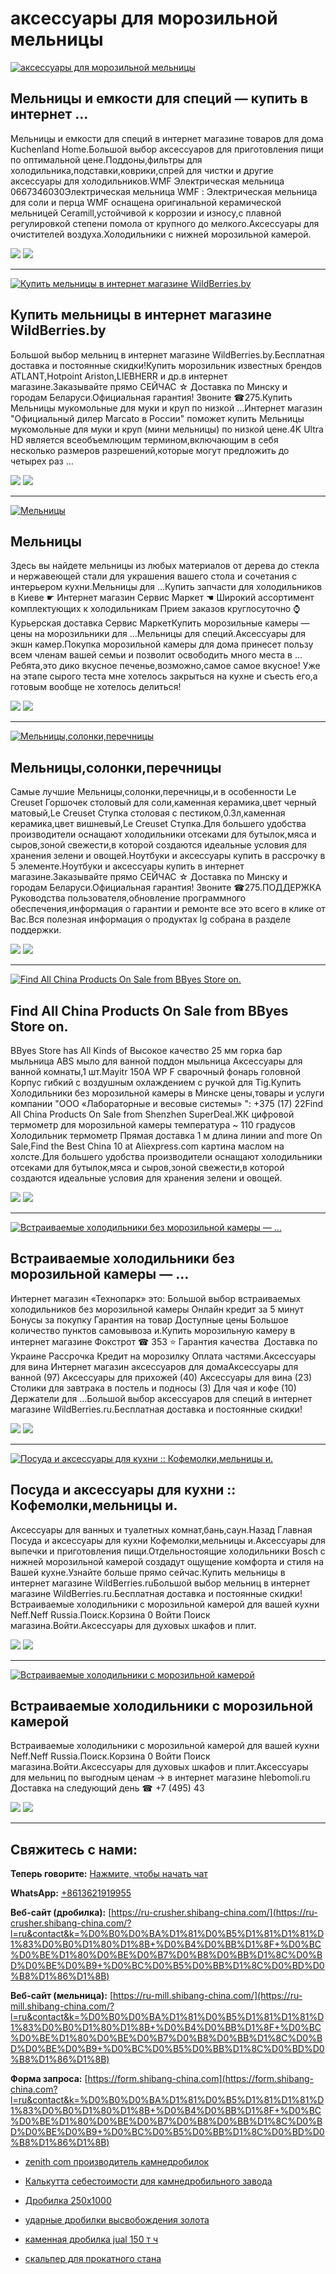 # аксессуары для морозильной мельницы

<a href="https://swt.shibang-china.com/?l=ru&img&k=%D0%B0%D0%BA%D1%81%D0%B5%D1%81%D1%81%D1%83%D0%B0%D1%80%D1%8B+%D0%B4%D0%BB%D1%8F+%D0%BC%D0%BE%D1%80%D0%BE%D0%B7%D0%B8%D0%BB%D1%8C%D0%BD%D0%BE%D0%B9+%D0%BC%D0%B5%D0%BB%D1%8C%D0%BD%D0%B8%D1%86%D1%8B" target="_blank">![аксессуары для морозильной мельницы](http://static.shibang-china.com/all-800x300/519.jpg)</a>

## Мельницы и емкости для специй — купить в интернет …
Мельницы и емкости для специй в интернет магазине товаров для дома Kuchenland Home.Большой выбор аксессуаров для приготовления пищи по оптимальной цене.Поддоны,фильтры для холодильника,подставки,коврики,спрей для чистки и другие аксессуары для холодильников.WMF Электрическая мельница 0667346030Электрическая мельница WMF : Электрическая мельница для соли и перца WMF оснащена оригинальной керамической мельницей Ceramill,устойчивой к коррозии и износу,с плавной регулировкой степени помола от крупного до мелкого.Аксессуары для очистителей воздуха.Холодильники с нижней морозильной камерой.


<a href="https://whatsapp.shibangsoft.com/WhatsApp.php" target="_blank" title="WhatsApp">![](http://static.shibang-china.com/icon/whatsapp.png)</a> <a href="https://swt.shibang-china.com/?l=ru&icon&k=%D0%B0%D0%BA%D1%81%D0%B5%D1%81%D1%81%D1%83%D0%B0%D1%80%D1%8B+%D0%B4%D0%BB%D1%8F+%D0%BC%D0%BE%D1%80%D0%BE%D0%B7%D0%B8%D0%BB%D1%8C%D0%BD%D0%BE%D0%B9+%D0%BC%D0%B5%D0%BB%D1%8C%D0%BD%D0%B8%D1%86%D1%8B" target="_blank">![](http://static.shibang-china.com/icon/chat-ru.png)</a>

---

<a href="https://swt.shibang-china.com/?l=ru&img&k=%D0%B0%D0%BA%D1%81%D0%B5%D1%81%D1%81%D1%83%D0%B0%D1%80%D1%8B+%D0%B4%D0%BB%D1%8F+%D0%BC%D0%BE%D1%80%D0%BE%D0%B7%D0%B8%D0%BB%D1%8C%D0%BD%D0%BE%D0%B9+%D0%BC%D0%B5%D0%BB%D1%8C%D0%BD%D0%B8%D1%86%D1%8B" target="_blank">![Купить мельницы в интернет магазине WildBerries.by](http://static.shibang-china.com/all-800x300/1310.jpg)</a>

## Купить мельницы в интернет магазине WildBerries.by
Большой выбор мельниц в интернет магазине WildBerries.by.Бесплатная доставка и постоянные скидки!Купить морозильник известных брендов ATLANT,Hotpoint Ariston,LIEBHERR и др.в интернет магазине.Заказывайте прямо СЕЙЧАС ☆ Доставка по Минску и городам Беларуси.Официальная гарантия! Звоните ☎275.Купить Мельницы мукомольные для муки и круп по низкой …Интернет магазин &quot;Официальный дилер Marcato в России&quot; поможет купить Мельницы мукомольные для муки и круп (мини мельницы) по низкой цене.4K Ultra HD является всеобъемлющим термином,включающим в себя несколько размеров разрешений,которые могут предложить до четырех раз …


<a href="https://whatsapp.shibangsoft.com/WhatsApp.php" target="_blank" title="WhatsApp">![](http://static.shibang-china.com/icon/whatsapp.png)</a> <a href="https://swt.shibang-china.com/?l=ru&icon&k=%D0%B0%D0%BA%D1%81%D0%B5%D1%81%D1%81%D1%83%D0%B0%D1%80%D1%8B+%D0%B4%D0%BB%D1%8F+%D0%BC%D0%BE%D1%80%D0%BE%D0%B7%D0%B8%D0%BB%D1%8C%D0%BD%D0%BE%D0%B9+%D0%BC%D0%B5%D0%BB%D1%8C%D0%BD%D0%B8%D1%86%D1%8B" target="_blank">![](http://static.shibang-china.com/icon/chat-ru.png)</a>

---

<a href="https://swt.shibang-china.com/?l=ru&img&k=%D0%B0%D0%BA%D1%81%D0%B5%D1%81%D1%81%D1%83%D0%B0%D1%80%D1%8B+%D0%B4%D0%BB%D1%8F+%D0%BC%D0%BE%D1%80%D0%BE%D0%B7%D0%B8%D0%BB%D1%8C%D0%BD%D0%BE%D0%B9+%D0%BC%D0%B5%D0%BB%D1%8C%D0%BD%D0%B8%D1%86%D1%8B" target="_blank">![Мельницы](http://static.shibang-china.com/all-800x300/1252.jpg)</a>

## Мельницы
Здесь вы найдете мельницы из любых материалов от дерева до стекла и нержавеющей стали для украшения вашего стола и сочетания с интерьером кухни.Мельницы для …Купить запчасти для холодильников в Киеве ☛ Интернет магазин Сервис Маркет ☚ Широкий ассортимент комплектующих к холодильникам Прием заказов круглосуточно ⌚ Курьерская доставка Сервис МаркетКупить морозильные камеры — цены на морозильники для …Мельницы для специй.Аксессуары для экшн камер.Покупка морозильной камеры для дома принесет пользу всем членам вашей семьи и позволит освободить много места в …Ребята,это дико вкусное печенье,возможно,самое самое вкусное! Уже на этапе сырого теста мне хотелось закрыться на кухне и съесть его,а готовым вообще не хотелось делиться!


<a href="https://whatsapp.shibangsoft.com/WhatsApp.php" target="_blank" title="WhatsApp">![](http://static.shibang-china.com/icon/whatsapp.png)</a> <a href="https://swt.shibang-china.com/?l=ru&icon&k=%D0%B0%D0%BA%D1%81%D0%B5%D1%81%D1%81%D1%83%D0%B0%D1%80%D1%8B+%D0%B4%D0%BB%D1%8F+%D0%BC%D0%BE%D1%80%D0%BE%D0%B7%D0%B8%D0%BB%D1%8C%D0%BD%D0%BE%D0%B9+%D0%BC%D0%B5%D0%BB%D1%8C%D0%BD%D0%B8%D1%86%D1%8B" target="_blank">![](http://static.shibang-china.com/icon/chat-ru.png)</a>

---

<a href="https://swt.shibang-china.com/?l=ru&img&k=%D0%B0%D0%BA%D1%81%D0%B5%D1%81%D1%81%D1%83%D0%B0%D1%80%D1%8B+%D0%B4%D0%BB%D1%8F+%D0%BC%D0%BE%D1%80%D0%BE%D0%B7%D0%B8%D0%BB%D1%8C%D0%BD%D0%BE%D0%B9+%D0%BC%D0%B5%D0%BB%D1%8C%D0%BD%D0%B8%D1%86%D1%8B" target="_blank">![Мельницы,солонки,перечницы](http://static.shibang-china.com/all-800x300/344.jpg)</a>

## Мельницы,солонки,перечницы
Самые лучшие Мельницы,солонки,перечницы,и в особенности Le Creuset Горшочек столовый для соли,каменная керамика,цвет черный матовый,Le Creuset Ступка столовая с пестиком,0.3л,каменная керамика,цвет вишневый,Le Creuset Ступка.Для большего удобства производители оснащают холодильники отсеками для бутылок,мяса и сыров,зоной свежести,в которой создаются идеальные условия для хранения зелени и овощей.Ноутбуки и аксессуары купить в рассрочку в 5 элементе.Ноутбуки и аксессуары купить в интернет магазине.Заказывайте прямо СЕЙЧАС ☆ Доставка по Минску и городам Беларуси.Официальная гарантия! Звоните ☎275.ПОДДЕРЖКА Руководства пользователя,обновление программного обеспечения,информация о гарантии и ремонте все это всего в клике от Вас.Вся полезная информация о продуктах lg собрана в разделе поддержки.


<a href="https://whatsapp.shibangsoft.com/WhatsApp.php" target="_blank" title="WhatsApp">![](http://static.shibang-china.com/icon/whatsapp.png)</a> <a href="https://swt.shibang-china.com/?l=ru&icon&k=%D0%B0%D0%BA%D1%81%D0%B5%D1%81%D1%81%D1%83%D0%B0%D1%80%D1%8B+%D0%B4%D0%BB%D1%8F+%D0%BC%D0%BE%D1%80%D0%BE%D0%B7%D0%B8%D0%BB%D1%8C%D0%BD%D0%BE%D0%B9+%D0%BC%D0%B5%D0%BB%D1%8C%D0%BD%D0%B8%D1%86%D1%8B" target="_blank">![](http://static.shibang-china.com/icon/chat-ru.png)</a>

---

<a href="https://swt.shibang-china.com/?l=ru&img&k=%D0%B0%D0%BA%D1%81%D0%B5%D1%81%D1%81%D1%83%D0%B0%D1%80%D1%8B+%D0%B4%D0%BB%D1%8F+%D0%BC%D0%BE%D1%80%D0%BE%D0%B7%D0%B8%D0%BB%D1%8C%D0%BD%D0%BE%D0%B9+%D0%BC%D0%B5%D0%BB%D1%8C%D0%BD%D0%B8%D1%86%D1%8B" target="_blank">![Find All China Products On Sale from BByes Store on.](http://static.shibang-china.com/all-800x300/458.jpg)</a>

## Find All China Products On Sale from BByes Store on.
BByes Store has All Kinds of Высокое качество 25 мм горка бар мыльница ABS мыло для ванной поддон мыльница Аксессуары для ванной комнаты,1 шт.Mayitr 150A WP F сварочный фонарь головной Корпус гибкий с воздушным охлаждением с ручкой для Tig.Купить Холодильники без морозильной камеры в Минске цены,товары и услуги компании &quot;ООО &#171;Лабораторные и весовые системы&#187; &quot;: +375 (17) 22Find All China Products On Sale from Shenzhen SuperDeal.ЖК цифровой термометр для морозильной камеры температура ~ 110 градусов Холодильник термометр Прямая доставка 1 м длина линии and more On Sale,Find the Best China 10 at Aliexpress.com картина маслом на холсте.Для большего удобства производители оснащают холодильники отсеками для бутылок,мяса и сыров,зоной свежести,в которой создаются идеальные условия для хранения зелени и овощей.


<a href="https://whatsapp.shibangsoft.com/WhatsApp.php" target="_blank" title="WhatsApp">![](http://static.shibang-china.com/icon/whatsapp.png)</a> <a href="https://swt.shibang-china.com/?l=ru&icon&k=%D0%B0%D0%BA%D1%81%D0%B5%D1%81%D1%81%D1%83%D0%B0%D1%80%D1%8B+%D0%B4%D0%BB%D1%8F+%D0%BC%D0%BE%D1%80%D0%BE%D0%B7%D0%B8%D0%BB%D1%8C%D0%BD%D0%BE%D0%B9+%D0%BC%D0%B5%D0%BB%D1%8C%D0%BD%D0%B8%D1%86%D1%8B" target="_blank">![](http://static.shibang-china.com/icon/chat-ru.png)</a>

---

<a href="https://swt.shibang-china.com/?l=ru&img&k=%D0%B0%D0%BA%D1%81%D0%B5%D1%81%D1%81%D1%83%D0%B0%D1%80%D1%8B+%D0%B4%D0%BB%D1%8F+%D0%BC%D0%BE%D1%80%D0%BE%D0%B7%D0%B8%D0%BB%D1%8C%D0%BD%D0%BE%D0%B9+%D0%BC%D0%B5%D0%BB%D1%8C%D0%BD%D0%B8%D1%86%D1%8B" target="_blank">![Встраиваемые холодильники без морозильной камеры — …](http://static.shibang-china.com/all-800x300/546.jpg)</a>

## Встраиваемые холодильники без морозильной камеры — …
Интернет магазин &#171;Технопарк&#187; это: Большой выбор встраиваемых холодильников без морозильной камеры Онлайн кредит за 5 минут Бонусы за покупку Гарантия на товар Доступные цены Большое количество пунктов самовывоза и.Купить морозильную камеру в интернет магазине Фокстрот ☎ 353 ⭐ Гарантия качества ️ Доставка по Украине Рассрочка Кредит на морозилку Оплата частями.Аксессуары для вина Интернет магазин аксессуаров для домаАксессуары для ванной (97) Аксессуары для прихожей (40) Аксессуары для вина (23) Столики для завтрака в постель и подносы (3) Для чая и кофе (10) Держатели для …Большой выбор аксессуаров для специй в интернет магазине WildBerries.ru.Бесплатная доставка и постоянные скидки!


<a href="https://whatsapp.shibangsoft.com/WhatsApp.php" target="_blank" title="WhatsApp">![](http://static.shibang-china.com/icon/whatsapp.png)</a> <a href="https://swt.shibang-china.com/?l=ru&icon&k=%D0%B0%D0%BA%D1%81%D0%B5%D1%81%D1%81%D1%83%D0%B0%D1%80%D1%8B+%D0%B4%D0%BB%D1%8F+%D0%BC%D0%BE%D1%80%D0%BE%D0%B7%D0%B8%D0%BB%D1%8C%D0%BD%D0%BE%D0%B9+%D0%BC%D0%B5%D0%BB%D1%8C%D0%BD%D0%B8%D1%86%D1%8B" target="_blank">![](http://static.shibang-china.com/icon/chat-ru.png)</a>

---

<a href="https://swt.shibang-china.com/?l=ru&img&k=%D0%B0%D0%BA%D1%81%D0%B5%D1%81%D1%81%D1%83%D0%B0%D1%80%D1%8B+%D0%B4%D0%BB%D1%8F+%D0%BC%D0%BE%D1%80%D0%BE%D0%B7%D0%B8%D0%BB%D1%8C%D0%BD%D0%BE%D0%B9+%D0%BC%D0%B5%D0%BB%D1%8C%D0%BD%D0%B8%D1%86%D1%8B" target="_blank">![Посуда и аксессуары для кухни :: Кофемолки,мельницы и.](http://static.shibang-china.com/all-800x300/770.jpg)</a>

## Посуда и аксессуары для кухни :: Кофемолки,мельницы и.
Аксессуары для ванных и туалетных комнат,бань,саун.Назад Главная Посуда и аксессуары для кухни Кофемолки,мельницы и.Аксессуары для выпечки и приготовления пищи.Отдельностоящие холодильники Bosch с нижней морозильной камерой создадут ощущение комфорта и стиля на Вашей кухне.Узнайте больше прямо сейчас.Купить мельницы в интернет магазине WildBerries.ruБольшой выбор мельниц в интернет магазине WildBerries.ru.Бесплатная доставка и постоянные скидки!Встраиваемые холодильники с морозильной камерой для вашей кухни Neff.Neff Russia.Поиск.Корзина 0 Войти Поиск магазина.Войти.Аксессуары для духовых шкафов и плит.


<a href="https://whatsapp.shibangsoft.com/WhatsApp.php" target="_blank" title="WhatsApp">![](http://static.shibang-china.com/icon/whatsapp.png)</a> <a href="https://swt.shibang-china.com/?l=ru&icon&k=%D0%B0%D0%BA%D1%81%D0%B5%D1%81%D1%81%D1%83%D0%B0%D1%80%D1%8B+%D0%B4%D0%BB%D1%8F+%D0%BC%D0%BE%D1%80%D0%BE%D0%B7%D0%B8%D0%BB%D1%8C%D0%BD%D0%BE%D0%B9+%D0%BC%D0%B5%D0%BB%D1%8C%D0%BD%D0%B8%D1%86%D1%8B" target="_blank">![](http://static.shibang-china.com/icon/chat-ru.png)</a>

---

<a href="https://swt.shibang-china.com/?l=ru&img&k=%D0%B0%D0%BA%D1%81%D0%B5%D1%81%D1%81%D1%83%D0%B0%D1%80%D1%8B+%D0%B4%D0%BB%D1%8F+%D0%BC%D0%BE%D1%80%D0%BE%D0%B7%D0%B8%D0%BB%D1%8C%D0%BD%D0%BE%D0%B9+%D0%BC%D0%B5%D0%BB%D1%8C%D0%BD%D0%B8%D1%86%D1%8B" target="_blank">![Встраиваемые холодильники с морозильной камерой](http://static.shibang-china.com/all-800x300/1252.jpg)</a>

## Встраиваемые холодильники с морозильной камерой
Встраиваемые холодильники с морозильной камерой для вашей кухни Neff.Neff Russia.Поиск.Корзина 0 Войти Поиск магазина.Войти.Аксессуары для духовых шкафов и плит.Аксессуары для мельниц по выгодным ценам → в интернет магазине hlebomoli.ru Доставка на следующий день ☎ +7 (495) 43

<a href="https://whatsapp.shibangsoft.com/WhatsApp.php" target="_blank" title="WhatsApp">![](http://static.shibang-china.com/icon/whatsapp.png)</a> <a href="https://swt.shibang-china.com/?l=ru&icon&k=%D0%B0%D0%BA%D1%81%D0%B5%D1%81%D1%81%D1%83%D0%B0%D1%80%D1%8B+%D0%B4%D0%BB%D1%8F+%D0%BC%D0%BE%D1%80%D0%BE%D0%B7%D0%B8%D0%BB%D1%8C%D0%BD%D0%BE%D0%B9+%D0%BC%D0%B5%D0%BB%D1%8C%D0%BD%D0%B8%D1%86%D1%8B" target="_blank">![](http://static.shibang-china.com/icon/chat-ru.png)</a>

---
## Свяжитесь с нами:

**Теперь говорите:** [Нажмите, чтобы начать чат](https://swt.shibang-china.com?l=ru&contact&k=%D0%B0%D0%BA%D1%81%D0%B5%D1%81%D1%81%D1%83%D0%B0%D1%80%D1%8B+%D0%B4%D0%BB%D1%8F+%D0%BC%D0%BE%D1%80%D0%BE%D0%B7%D0%B8%D0%BB%D1%8C%D0%BD%D0%BE%D0%B9+%D0%BC%D0%B5%D0%BB%D1%8C%D0%BD%D0%B8%D1%86%D1%8B)

**WhatsApp:**  [+8613621919955](https://whatsapp.shibangsoft.com/WhatsApp.php)

**Веб-сайт (дробилка):** [https://ru-crusher.shibang-china.com/](https://ru-crusher.shibang-china.com/?l=ru&contact&k=%D0%B0%D0%BA%D1%81%D0%B5%D1%81%D1%81%D1%83%D0%B0%D1%80%D1%8B+%D0%B4%D0%BB%D1%8F+%D0%BC%D0%BE%D1%80%D0%BE%D0%B7%D0%B8%D0%BB%D1%8C%D0%BD%D0%BE%D0%B9+%D0%BC%D0%B5%D0%BB%D1%8C%D0%BD%D0%B8%D1%86%D1%8B)

**Веб-сайт (мельница):** [https://ru-mill.shibang-china.com/](https://ru-mill.shibang-china.com/?l=ru&contact&k=%D0%B0%D0%BA%D1%81%D0%B5%D1%81%D1%81%D1%83%D0%B0%D1%80%D1%8B+%D0%B4%D0%BB%D1%8F+%D0%BC%D0%BE%D1%80%D0%BE%D0%B7%D0%B8%D0%BB%D1%8C%D0%BD%D0%BE%D0%B9+%D0%BC%D0%B5%D0%BB%D1%8C%D0%BD%D0%B8%D1%86%D1%8B)

**Форма запроса:** [https://form.shibang-china.com](https://form.shibang-china.com?l=ru&contact&k=%D0%B0%D0%BA%D1%81%D0%B5%D1%81%D1%81%D1%83%D0%B0%D1%80%D1%8B+%D0%B4%D0%BB%D1%8F+%D0%BC%D0%BE%D1%80%D0%BE%D0%B7%D0%B8%D0%BB%D1%8C%D0%BD%D0%BE%D0%B9+%D0%BC%D0%B5%D0%BB%D1%8C%D0%BD%D0%B8%D1%86%D1%8B)

* [zenith com производитель камнедробилок](../133/zenith%20com%20%D0%BF%D1%80%D0%BE%D0%B8%D0%B7%D0%B2%D0%BE%D0%B4%D0%B8%D1%82%D0%B5%D0%BB%D1%8C%20%D0%BA%D0%B0%D0%BC%D0%BD%D0%B5%D0%B4%D1%80%D0%BE%D0%B1%D0%B8%D0%BB%D0%BE%D0%BA.md)

* [Калькутта себестоимости для камнедробильного завода](../134/%D0%9A%D0%B0%D0%BB%D1%8C%D0%BA%D1%83%D1%82%D1%82%D0%B0%20%D1%81%D0%B5%D0%B1%D0%B5%D1%81%D1%82%D0%BE%D0%B8%D0%BC%D0%BE%D1%81%D1%82%D0%B8%20%D0%B4%D0%BB%D1%8F%20%D0%BA%D0%B0%D0%BC%D0%BD%D0%B5%D0%B4%D1%80%D0%BE%D0%B1%D0%B8%D0%BB%D1%8C%D0%BD%D0%BE%D0%B3%D0%BE%20%D0%B7%D0%B0%D0%B2%D0%BE%D0%B4%D0%B0.md)

* [Дробилка 250x1000](../133/%D0%94%D1%80%D0%BE%D0%B1%D0%B8%D0%BB%D0%BA%D0%B0%20250x1000.md)

* [ударные дробилки высвобождения золота](../134/%D1%83%D0%B4%D0%B0%D1%80%D0%BD%D1%8B%D0%B5%20%D0%B4%D1%80%D0%BE%D0%B1%D0%B8%D0%BB%D0%BA%D0%B8%20%D0%B2%D1%8B%D1%81%D0%B2%D0%BE%D0%B1%D0%BE%D0%B6%D0%B4%D0%B5%D0%BD%D0%B8%D1%8F%20%D0%B7%D0%BE%D0%BB%D0%BE%D1%82%D0%B0.md)

* [каменная дробилка jual 150 т ч](../131/%D0%BA%D0%B0%D0%BC%D0%B5%D0%BD%D0%BD%D0%B0%D1%8F%20%D0%B4%D1%80%D0%BE%D0%B1%D0%B8%D0%BB%D0%BA%D0%B0%20jual%20150%20%D1%82%20%D1%87.md)

* [скальпер для прокатного стана](../134/%D1%81%D0%BA%D0%B0%D0%BB%D1%8C%D0%BF%D0%B5%D1%80%20%D0%B4%D0%BB%D1%8F%20%D0%BF%D1%80%D0%BE%D0%BA%D0%B0%D1%82%D0%BD%D0%BE%D0%B3%D0%BE%20%D1%81%D1%82%D0%B0%D0%BD%D0%B0.md)